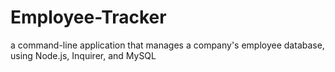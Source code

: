 # Employee-Tracker
a command-line application that manages a company's employee database, using Node.js, Inquirer, and MySQL
